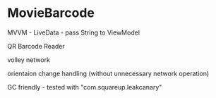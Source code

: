 # MovieBarcode
MVVM - LiveData - pass String to ViewModel

QR Barcode Reader

volley network

orientaion change handling (without unnecessary network operation)

GC friendly - tested with "com.squareup.leakcanary"
